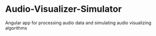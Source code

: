 # Audio-Visualizer-Simulator
Angular app for processing audio data and simulating audio visualizing algorithms
